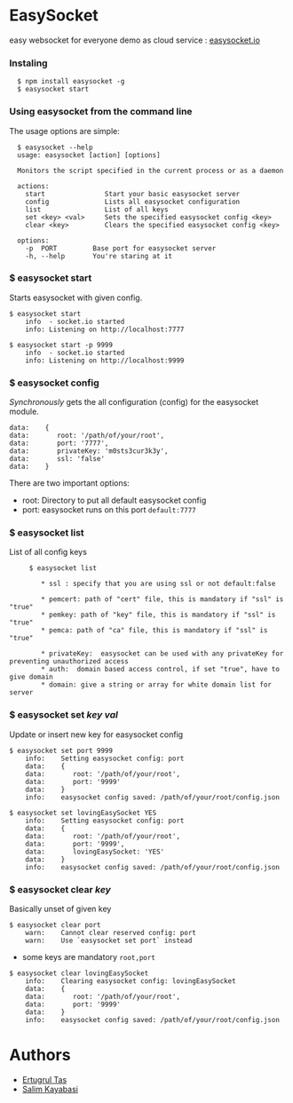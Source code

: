 EasySocket
==========
easy websocket for everyone
demo as cloud service : [easysocket.io](http://easysocket.io)

### Instaling
```
  $ npm install easysocket -g
  $ easysocket start
```

### Using easysocket from the command line
The usage options are simple:

```
  $ easysocket --help
  usage: easysocket [action] [options]

  Monitors the script specified in the current process or as a daemon

  actions:
    start               Start your basic easysocket server
    config              Lists all easysocket configuration
    list                List of all keys
    set <key> <val>     Sets the specified easysocket config <key>
    clear <key>         Clears the specified easysocket config <key>

  options:
    -p  PORT         Base port for easysocket server
    -h, --help       You're staring at it
```

### $ easysocket start
Starts easysocket with given config.

```
$ easysocket start
    info  - socket.io started
    info: Listening on http://localhost:7777
```
```
$ easysocket start -p 9999
    info  - socket.io started
    info: Listening on http://localhost:9999

```

### $ easysocket config
_Synchronously_ gets the all configuration (config) for the easysocket module.

```
data:    {
data:       root: '/path/of/your/root',
data:       port: '7777',
data:       privateKey: 'm0sts3cur3k3y',
data:       ssl: 'false'
data:    }
```

There are two important options:

* root:     Directory to put all default easysocket config
* port:     easysocket runs on this port `default:7777`

### $ easysocket list
List of all config keys

```
     $ easysocket list

        * ssl : specify that you are using ssl or not default:false

        * pemcert: path of "cert" file, this is mandatory if "ssl" is "true"
        * pemkey: path of "key" file, this is mandatory if "ssl" is "true"
        * pemca: path of "ca" file, this is mandatory if "ssl" is "true"

        * privateKey:  easysocket can be used with any privateKey for preventing unauthorized access
        * auth:  domain based access control, if set "true", have to give domain
        * domain: give a string or array for white domain list for server
```


### $ easysocket set _key_ _val_
Update or insert new key for easysocket config

```
$ easysocket set port 9999
    info:    Setting easysocket config: port
    data:    {
    data:       root: '/path/of/your/root',
    data:       port: '9999'
    data:    }
    info:    easysocket config saved: /path/of/your/root/config.json
```
```
$ easysocket set lovingEasySocket YES
    info:    Setting easysocket config: port
    data:    {
    data:       root: '/path/of/your/root',
    data:       port: '9999',
    data:       lovingEasySocket: 'YES'
    data:    }
    info:    easysocket config saved: /path/of/your/root/config.json
```

### $ easysocket clear _key_
Basically unset of given key

```
$ easysocket clear port
    warn:    Cannot clear reserved config: port
    warn:    Use `easysocket set port` instead
```
* some keys are mandatory `root,port`

```
$ easysocket clear lovingEasySocket
    info:    Clearing easysocket config: lovingEasySocket
    data:    {
    data:       root: '/path/of/your/root',
    data:       port: '9999'
    data:    }
    info:    easysocket config saved: /path/of/your/root/config.json
```

Authors
==========
* [Ertugrul Tas](http://github.com/maniacneron)
* [Salim Kayabasi](http://github.com/salimkayabasi)